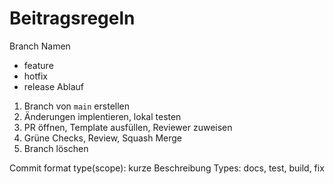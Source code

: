 # Beitragsregeln

Branch Namen
- feature
- hotfix
- release
Ablauf
1. Branch von `main` erstellen
2. Änderungen implentieren, lokal testen
3. PR öffnen, Template ausfüllen, Reviewer zuweisen
4. Grüne Checks, Review, Squash Merge
5. Branch löschen

Commit format 
type(scope): kurze Beschreibung
Types: docs, test, build, fix